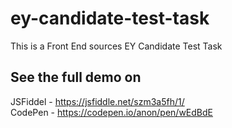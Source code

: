 # ey-candidate-test-task

This is a Front End sources EY Candidate Test Task

## See the full demo on <br>
JSFiddel - https://jsfiddle.net/szm3a5fh/1/ <br>
CodePen - https://codepen.io/anon/pen/wEdBdE
